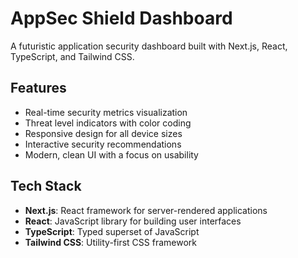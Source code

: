 # AppSec Shield Dashboard

A futuristic application security dashboard built with Next.js, React, TypeScript, and Tailwind CSS.

## Features

- Real-time security metrics visualization
- Threat level indicators with color coding
- Responsive design for all device sizes
- Interactive security recommendations
- Modern, clean UI with a focus on usability

## Tech Stack

- **Next.js**: React framework for server-rendered applications
- **React**: JavaScript library for building user interfaces
- **TypeScript**: Typed superset of JavaScript
- **Tailwind CSS**: Utility-first CSS framework
